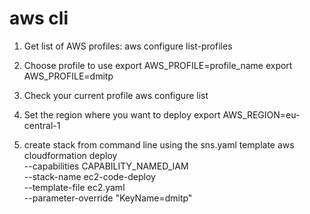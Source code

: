 # aws cli
1. Get list of AWS profiles:
aws configure list-profiles

2. Choose profile to use
export AWS_PROFILE=profile_name
export AWS_PROFILE=dmitp

3. Check your current profile
aws configure list

4. Set the region where you want to deploy
export AWS_REGION=eu-central-1

5. create stack from command line using the sns.yaml template
aws cloudformation deploy \
        --capabilities CAPABILITY_NAMED_IAM \
        --stack-name ec2-code-deploy \
        --template-file ec2.yaml \
        --parameter-override "KeyName=dmitp"